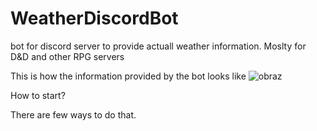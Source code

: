 # WeatherDiscordBot
bot for discord server to provide actuall weather information. Moslty for D&amp;D and other RPG servers

This is how the information provided by the bot looks like
![obraz](https://github.com/coldMorningLight/WeatherDiscordBot/assets/20987003/f433bdc6-363e-470b-9db3-6fe776c7cc62)

How to start?

There are few ways to do that.
